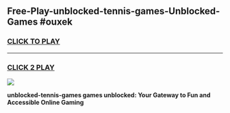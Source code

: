 
## Free-Play-unblocked-tennis-games-Unblocked-Games #ouxek
<h3>
<a href="https://news.freeplayer.one?title=unblocked-tennis-games&ref=8M">CLICK TO PLAY</a></h3>
<hr>

<h3>
<a href="https://news.freeplayer.one?title=unblocked-tennis-games&ref=8M">CLICK 2 PLAY</a>
  
</h3>

<a href="https://news.freeplayer.one?title=unblocked-tennis-games&ref=8M"><img src="https://clearcache.store/games.png"></a>


**unblocked-tennis-games games unblocked: Your Gateway to Fun and Accessible Online Gaming**
